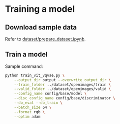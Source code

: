 # Training a model

## Download sample data

Refer to [dataset/prepare_dataset.ipynb](/dataset/prepare_dataset.ipynb).

## Train a model

Sample command:

```bash
python train_vit_vqvae.py \
    --output_dir output --overwrite_output_dir \
    --train_folder ../dataset/openimages/train \
    --valid_folder ../dataset/openimages/valid \
    --config_name config/base/model \
    --disc_config_name config/base/discriminator \
    --do_eval --do_train \
    --batch_size 64 \
    --format rgb \
    --optim adam
```
